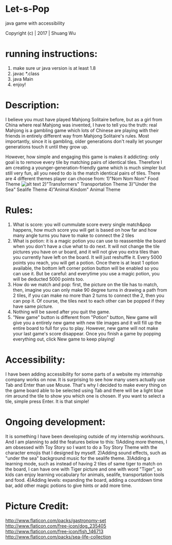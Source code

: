 # Let-s-Pop
java game with accessibility

Copyright (c) | 2017 | Shuang Wu
 
# running instructions:
1. make sure ur java version is at least 1.8
2. javac *.class
3. java Main
4. enjoy!

# Description:
I believe you must have played Mahjong Solitaire before, but as a girl from China where real Mahjong was invented, I have to tell you the truth: real Mahjong is a gambling game which lots of Chinese are playing with their friends in entirely different way from Mahjong Solitaire's rules. Most importantly, since it is gambling, older generations don't really let younger generations touch it until they grow up.

However, how simple and engaging this game is makes it addicting: only goal is to remove every tile by matching pairs of identical tiles. Therefore I am creating a younger-generation-friendly game which is much simpler but still very fun, all you need to do is the match identical pairs of tiles. There are 4 different themes player can choose from:
1)"Nom Nom Nom" Food Theme
![alt text](https://github.com/wwsskkaa/Lets-Pop/blob/master/screenshots/food%20theme.png)
2)"Transformers" Transportation Theme
3)"Under the Sea" Sealife Theme
4)"Animal Kindom" Animal Theme

# Rules:
1) What is score: you will cummulate score every single match&pop happens, how much score you will get is based on how far and how many angle turns you have to make to connect the 2 tiles
2) What is potion: it is a magic potion you can use to reassemble the board when you don't have a clue what to do next. It will not change the tile pictures you have on ur board, and it will not give you extra tiles than you currently have left on the board. It will just reshuffle it. Every 5000 points you reach, you will get a potion. Once there is at least 1 option available, the bottom left corner potion button will be enabled so you can use it. But be careful: and everytime you use a magic potion, you will be deducted 5000 points too.
3) How do we match and pop: first, the picture on the tile has to match, then, imagine you can only make 90 degree turns in drawing a path from 2 tiles, if you can make no more than 2 turns to connect the 2, then you can pop it. Of course, the tiles next to each other can be popped if they have same picture.
4) Nothing will be saved after you quit the game.
5) "New game" button is different from "Potion" button, New game will give you a entirely new game with new tile images and it will fill up the entire board to full for you to play. However, new game will not make your last game's score disappear. Once you finish a game by popping everything out, click New game to keep playing!

# Accessibility:
I have been adding accessibility for some parts of a website my internship company works on now. It is surprising to see how many users actually use Tab and Enter than use Mouse. That's why I decided to make every thing on the game board able to be selected using Tab and there will be a light blue rim around the tile to show you which one is chosen. If you want to select a tile, simple press Enter. It is that simple!

# Ongoing development:
It is something I have been developing outside of my internship workhours. And I am planning to add the features below to this:
1)Adding more themes, I am obsessed with Toy Story so I want to do a Toy Story Theme with the character emojis that I designed by myself.
2)Adding sound effects, such as "under the sea" background music for the sealife theme.
3)Adding a learning mode, such as instead of having 2 tiles of same tiger to match on the board, I can have one with Tiger picture and one with word "Tiger", so kids can enjoy learning vocabulary for animals, sealife, transportation tools and food.
4)Adding levels: expanding the board, adding a countdown time bar, add other magic potions to give hints or add more time.

# Picture Credit:
http://www.flaticon.com/packs/gastronomy-set
http://www.flaticon.com/free-icon/dog_235405
http://www.flaticon.com/free-icon/fish_146713
http://www.flaticon.com/packs/sea-life-collection
